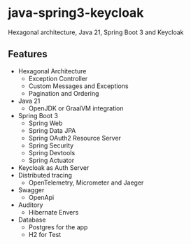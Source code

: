 # java-spring3-keycloak
Hexagonal architecture, Java 21, Spring Boot 3 and Keycloak

## Features
- Hexagonal Architecture
    - Exception Controller
    - Custom Messages and Exceptions
    - Pagination and Ordering
- Java 21
    - OpenJDK or GraalVM integration
- Spring Boot 3
    - Spring Web
    - Spring Data JPA
    - Spring OAuth2 Resource Server
    - Spring Security
    - Spring Devtools
    - Spring Actuator
- Keycloak as Auth Server
- Distributed tracing
    - OpenTelemetry, Micrometer and Jaeger
- Swagger
    - OpenApi
- Auditory
    - Hibernate Envers
- Database
    - Postgres for the app
    - H2 for Test
